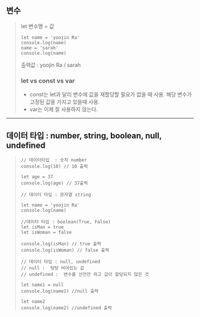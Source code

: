 ## 변수
> let 변수명 = 값
> ``` 
> let name = 'yoojin Ra'
> console.log(name)
> name = 'sarah'
> console.log(name)
> ```
> 출력값 : yoojin Ra / sarah
> 
> ### let vs const vs var
> - const는 let과 달리 변수에 값을 재할당할 필요가 없을 때 사용. 해당 변수가 고정된 값을 가지고 있을때 사용.
> - var는 이제 잘 사용하지 않는다.

---

## 데이터 타입 : number, string, boolean, null, undefined
> ```
> // 데이터타입  : 숫자 number
> console.log(10) // 10 출력
> 
> let age = 37
> console.log(age) // 37출력
> 
> // 데이터 타입 : 문자열 string
> 
> let name = 'yoojin Ra'
> console.log(name)
> 
> //데이터 타입 : boolean(True, False)
> let isMan = true
> let isWoman = false
> 
> console.log(isMan) // true 출력
> console.log(isWoman) // false 출력
> 
> // 데이터 타입 : null, undefined
> // null :  텅텅 비어있는 값
> // undefined :  변수를 선언만 하고 값이 할당되지 않은 것
> 
> let name1 = null
> console.log(name1) //null 출력
> 
> let name2
> console.log(name2) //undefined 출력
> 
> ```
